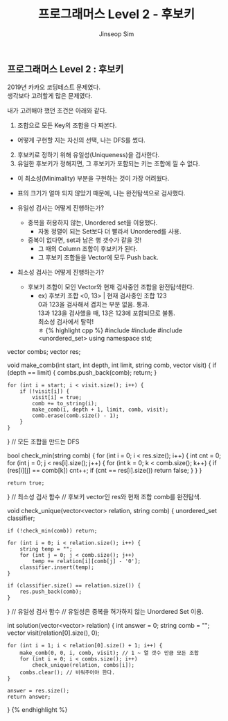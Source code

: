 ﻿---
layout: post
title: "프로그래머스 Level 2 - 후보키"
categories: Programmers
tags: [cpp]
author:
  - Jinseop Sim
---

## 프로그래머스 Level 2 : 후보키

2019년 카카오 코딩테스트 문제였다.  
생각보다 고려할게 많은 문제였다.  

내가 고려해야 했던 조건은 아래와 같다.  
1. 조합으로 모든 Key의 조합을 다 짜본다.
  - 어떻게 구현할 지는 자신의 선택, 나는 DFS를 썼다.
2. 후보키로 정하기 위해 유일성(Uniqueness)을 검사한다.
3. 유일한 후보키가 정해지면, 그 후보키가 포함되는 키는 조합에 낄 수 없다.
  - 이 최소성(Minimality) 부분을 구현하는 것이 가장 어려웠다.
  - 표의 크기가 얼마 되지 않았기 때문에, 나는 완전탐색으로 검사했다.

- 유일성 검사는 어떻게 진행하는가?
  - 중복을 허용하지 않는, Unordered set을 이용했다.
    - 자동 정렬이 되는 Set보다 더 빨라서 Unordered를 사용.
  - 중복이 없다면, set과 남은 행 갯수가 같을 것!
    - 그 때의 Column 조합이 후보키가 된다.
    - 그 후보키 조합들을 Vector에 모두 Push back.

- 최소성 검사는 어떻게 진행하는가?
  - 후보키 조합이 모인 Vector와 현재 검사중인 조합을 완전탐색한다.
    - ex) 후보키 조합 <0, 13> | 현재 검사중인 조합 123  
          0과 123을 검사해서 겹치는 부분 없음. 통과.  
          13과 123을 검사했을 때, 13은 123에 포함되므로 불통.  
          최소성 검사에서 탈락!  
ㅎ
{% highlight cpp %}
#include <string>
#include <vector>
#include <unordered_set>
using namespace std;

vector<string> combs;
vector<string> res;

void make_comb(int start, int depth, int limit, string comb, vector<bool> visit) {
    if (depth == limit) {
        combs.push_back(comb);
        return;
    }

    for (int i = start; i < visit.size(); i++) {
        if (!visit[i]) {
            visit[i] = true;
            comb += to_string(i);
            make_comb(i, depth + 1, limit, comb, visit);
            comb.erase(comb.size() - 1);
        }
    }
} // 모든 조합을 만드는 DFS

bool check_min(string comb) {
    for (int i = 0; i < res.size(); i++) {
        int cnt = 0;
        for (int j = 0; j < res[i].size(); j++) {
            for (int k = 0; k < comb.size(); k++) {
                if (res[i][j] == comb[k]) cnt++;
                if (cnt == res[i].size()) return false;
            }
        }
    }

    return true;
} // 최소성 검사 함수
 // 후보키 vector인 res와 현재 조합 comb를 완전탐색.

void check_unique(vector<vector<string>> relation, string comb) {
    unordered_set<string> classifier;
    
    if (!check_min(comb)) return;

    for (int i = 0; i < relation.size(); i++) {
        string temp = "";
        for (int j = 0; j < comb.size(); j++)
            temp += relation[i][comb[j] - '0'];
        classifier.insert(temp);
    }
    
    if (classifier.size() == relation.size()) {
        res.push_back(comb);
    }
} // 유일성 검사 함수
 // 유일성은 중복을 허가하지 않는 Unordered Set 이용.

int solution(vector<vector<string>> relation) {
    int answer = 0;
    string comb = "";
    vector<bool> visit(relation[0].size(), 0);


    for (int i = 1; i < relation[0].size() + 1; i++) {
        make_comb(0, 0, i, comb, visit); // 1 ~ 열 갯수 만큼 모든 조합
        for (int i = 0; i < combs.size(); i++)
            check_unique(relation, combs[i]);
        combs.clear(); // 비워주어야 한다.
    }

    answer = res.size();
    return answer;
}
{% endhighlight %}